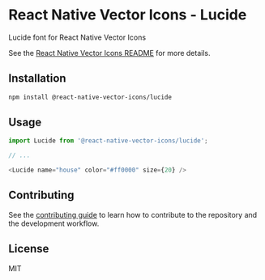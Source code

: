# React Native Vector Icons - Lucide

Lucide font for React Native Vector Icons

See the [React Native Vector Icons README](../../README.md) for more details.

## Installation

```sh
npm install @react-native-vector-icons/lucide
```

## Usage

```js
import Lucide from '@react-native-vector-icons/lucide';

// ...

<Lucide name="house" color="#ff0000" size={20} />
```

## Contributing

See the [contributing guide](../../CONTRIBUTING.md) to learn how to contribute to the repository and the development workflow.

## License

MIT
